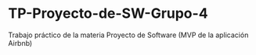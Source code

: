 # TP-Proyecto-de-SW-Grupo-4
Trabajo práctico de la materia Proyecto de Software (MVP de la aplicación Airbnb)
